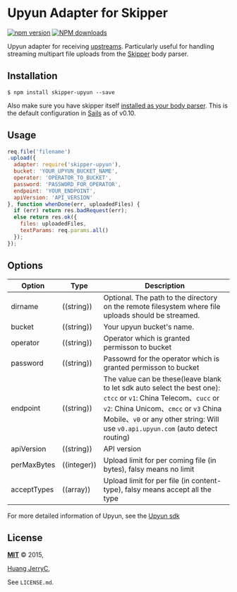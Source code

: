 
# Upyun Adapter for Skipper

[![npm version](https://img.shields.io/npm/v/skipper-upyun.svg?style=flat)](https://www.npmjs.com/package/skipper-upyun) 
[![NPM downloads](https://img.shields.io/npm/dm/skipper-upyun.svg?style=flat)](https://www.npmjs.com/package/skipper-upyun)


Upyun adapter for receiving [upstreams](https://github.com/balderdashy/skipper#what-are-upstreams). Particularly useful for handling streaming multipart file uploads from the [Skipper](https://github.com/balderdashy/skipper) body parser.


## Installation

```
$ npm install skipper-upyun --save
```

Also make sure you have skipper itself [installed as your body parser](http://beta.sailsjs.org/#/documentation/concepts/Middleware?q=adding-or-overriding-http-middleware).  This is the default configuration in [Sails](https://github.com/balderdashy/sails) as of v0.10.


## Usage

```javascript
req.file('filename')
.upload({
  adapter: require('skipper-upyun'),
  bucket: 'YOUR_UPYUN_BUCKET_NAME',
  operator: 'OPERATOR_TO_BUCKET',
  password: 'PASSWORD_FOR_OPERATOR',
  endpoint: 'YOUR_ENDPOINT',
  apiVersion: 'API_VERSION'
}, function whenDone(err, uploadedFiles) {
  if (err) return res.badRequest(err);
  else return res.ok({
    files: uploadedFiles,
    textParams: req.params.all()
  });
});
```
## Options
 Option      | Type                           | Description
 ----------- | -------------------------------| --------------
 dirname     | ((string))                     | Optional. The path to the directory on the remote filesystem where file uploads should be streamed.
 bucket      | ((string))                     | Your upyun bucket's name.
 operator    | ((string))                     | Operator which is granted permisson to bucket
 password    | ((string))                     | Passowrd for the operator which is granted permisson to bucket
 endpoint    | ((string))                     | The value can be these(leave blank to let sdk auto select the best one): `ctcc` or `v1`: China Telecom、`cucc` or `v2`: China Unicom、`cmcc` or `v3` China Mobile、`v0` or any other string: Will use `v0.api.upyun.com` (auto detect routing)
 apiVersion  | ((string))                     | API version
 perMaxBytes | ((integer))                     | Upload limit for per coming file (in bytes), falsy means no limit
 acceptTypes | ((array))                     | Upload limit for per file (in content-type), falsy means accept all the type

For more detailed information of Upyun, see the [Upyun sdk](https://github.com/upyun/node-upyun#Init)



## License

**[MIT](./LICENSE)**
&copy; 2015, 

[Huang JerryC](http://huang-jerryc.com),

See `LICENSE.md`.
